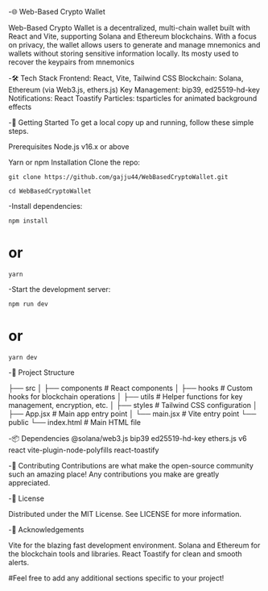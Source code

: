 
-🌐 Web-Based Crypto Wallet

Web-Based Crypto Wallet is a decentralized, multi-chain wallet built with React and Vite, supporting Solana and Ethereum blockchains. With a focus on privacy, the wallet allows users to generate and manage mnemonics and wallets without storing sensitive information locally. Its mosty used to recover the keypairs from mnemonics


-🛠️ Tech Stack
Frontend: React, Vite, Tailwind CSS
Blockchain: Solana, Ethereum (via Web3.js, ethers.js)
Key Management: bip39, ed25519-hd-key
Notifications: React Toastify
Particles: tsparticles for animated background effects

-🚀 Getting Started
To get a local copy up and running, follow these simple steps.

Prerequisites
Node.js v16.x or above

Yarn or npm
Installation
Clone the repo:

```
git clone https://github.com/gajju44/WebBasedCryptoWallet.git
```
```
cd WebBasedCryptoWallet
```
-Install dependencies:

```
npm install
```
# or
```
yarn
```

-Start the development server:

```
npm run dev
```
# or
```
yarn dev
```


-📂 Project Structure

├── src
│   ├── components        # React components
│   ├── hooks             # Custom hooks for blockchain operations
│   ├── utils             # Helper functions for key management, encryption, etc.
│   ├── styles            # Tailwind CSS configuration
│   ├── App.jsx           # Main app entry point
│   └── main.jsx          # Vite entry point
└── public
    └── index.html        # Main HTML file

    
-📦 Dependencies
@solana/web3.js
bip39
ed25519-hd-key
ethers.js v6
react
vite-plugin-node-polyfills
react-toastify



-🤝 Contributing
Contributions are what make the open-source community such an amazing place! Any contributions you make are greatly appreciated.




-📄 License

Distributed under the MIT License. See LICENSE for more information.

-👏 Acknowledgements

Vite for the blazing fast development environment.
Solana and Ethereum for the blockchain tools and libraries.
React Toastify for clean and smooth alerts.



#Feel free to add any additional sections specific to your project!

